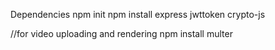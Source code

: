 Dependencies
npm init
npm install express jwttoken crypto-js


 //for video uploading and rendering
npm install multer

